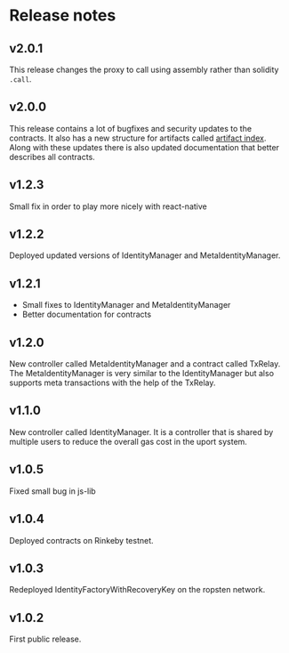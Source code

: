# Release notes

## v2.0.1
This release changes the proxy to call using assembly rather than solidity `.call`.

## v2.0.0
This release contains a lot of bugfixes and security updates to the contracts. It also has a new structure for artifacts called [artifact index](./docs/artifact-index.md). Along with these updates there is also updated documentation that better describes all contracts.

## v1.2.3
Small fix in order to play more nicely with react-native

## v1.2.2
Deployed updated versions of IdentityManager and MetaIdentityManager.

## v1.2.1
* Small fixes to IdentityManager and MetaIdentityManager
* Better documentation for contracts

## v1.2.0
New controller called MetaIdentityManager and a contract called TxRelay. The MetaIdentityManager is very similar to the IdentityManager but also supports meta transactions with the help of the TxRelay.

## v1.1.0
New controller called IdentityManager. It is a controller that is shared by multiple users to reduce the overall gas cost in the uport system.

## v1.0.5
Fixed small bug in js-lib

## v1.0.4
Deployed contracts on Rinkeby testnet.

## v1.0.3
Redeployed IdentityFactoryWithRecoveryKey on the ropsten network.

## v1.0.2
First public release.
